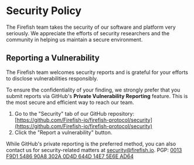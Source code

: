 # Security Policy

The Firefish team takes the security of our software and platform very seriously. We appreciate the efforts of security researchers and the community in helping us maintain a secure environment.

## Reporting a Vulnerability

The Firefish team welcomes security reports and is grateful for your efforts to disclose vulnerabilities responsibly.

To ensure the confidentiality of your finding, we strongly prefer that you submit reports via GitHub's **Private Vulnerability Reporting** feature. This is the most secure and efficient way to reach our team.

1.  Go to the "Security" tab of our GitHub repository: [https://github.com/Firefish-io/firefish-protocol/security](https://github.com/Firefish-io/firefish-protocol/security)
2.  Click the "Report a vulnerability" button.

While GitHub's private reporting is the preferred method, you can also contact us for security-related matters at [security@firefish.io](mailto:security@firefish.io).
PGP: [0013 F9D1 5486 90A8 302A  0D4D 644D 14E7 5E6E AD64](https://github.com/Firefish-io/firefish-protocol/blob/master/644D14E75E6EAD64.asc)